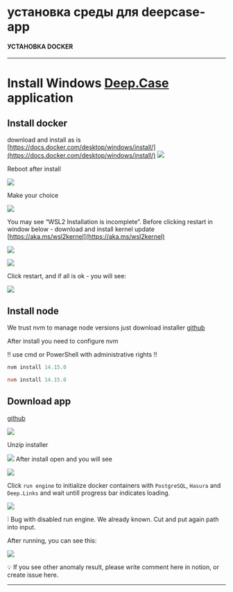 # установка среды для deepcase-app
#### УСТАНОВКА DOCKER


---
# Install Windows [Deep.Case](http://Deep.Case) application

## Install docker

download and install as is [https://docs.docker.com/desktop/windows/install/](https://docs.docker.com/desktop/windows/install/)
![](__content__/install-windows-1.png)

Reboot after install

![](__content__/install-windows-2.png)

Make your choice

![](__content__/install-windows-3.png)

You may see “WSL2 Installation is incomplete”. Before clicking restart in window below - download and install kernel update [https://aka.ms/wsl2kernel](https://aka.ms/wsl2kernel)

![](__content__/install-windows-4.png)

![](__content__/install-windows-5.png)

Click restart, and if all is ok - you will see:

![](__content__/install-windows-6.png)

## Install node

We trust nvm to manage node versions just download installer
[github](https://github.com/coreybutler/nvm-windows/releases/download/1.1.9/nvm-setup.zip)

After install you need to configure nvm

!! use cmd or PowerShell with administrative rights !!

```powershell
nvm install 14.15.0

nvm install 14.15.0
```


## Download app

[github](https://github.com/deep-foundation/deepcase/suites/6122480787/artifacts/213058939)


![](__content__/install-windows-7.png)

Unzip installer

![](__content__/install-windows-8.png)
After install open and you will see


![](__content__/install-windows-9.png)

Click `run engine` to initialize docker containers with `PostgreSQL`, `Hasura` and `Deep.Links` and wait untill progress bar indicates loading.


![](__content__/install-windows-10.gif)

<aside> ❕ Bug with disabled run engine. We already known. Cut and put again path into input.

</aside>

After running, you can see this:


![](__content__/install-windows-11.png)

<aside> 💡 If you see other anomaly result, please write comment here in notion, or create issue here.

</aside>


---